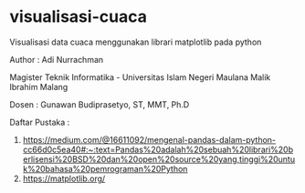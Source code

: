 # visualisasi-cuaca
Visualisasi data cuaca menggunakan librari matplotlib pada python

Author : Adi Nurrachman

Magister Teknik Informatika - Universitas Islam Negeri Maulana Malik Ibrahim Malang

Dosen : Gunawan Budiprasetyo, ST, MMT, Ph.D

Daftar Pustaka :
1. https://medium.com/@16611092/mengenal-pandas-dalam-python-cc66d0c5ea40#:~:text=Pandas%20adalah%20sebuah%20librari%20berlisensi%20BSD%20dan%20open%20source%20yang,tinggi%20untuk%20bahasa%20pemrograman%20Python
2. https://matplotlib.org/
